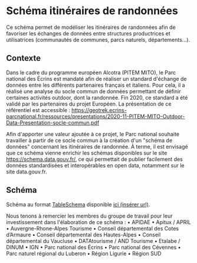 # Schéma itinéraires de randonnées

Ce schéma permet de modéliser les itinéraires de randonnées afin de favoriser les échanges de données entre structures productrices et utilisatrices (communautés de communes, parcs naturels, départements...).

## Contexte

Dans le cadre du programme européen Alcotra (PITEM MITO), le Parc national des Écrins est mandaté afin de réaliser un standard d'échange de données entre les différents partenaires français et italiens. Pour cela, il a réalisé une analyse du socle commun de données permettant de définir certaines activités outdoor, dont la randonnée. Fin 2020, ce standard a été validé par les partenaires du projet Européen. La présentation de ce référentiel est accessible : https://geotrek.ecrins-parcnational.fr/ressources/presentations/2020-11-PITEM-MITO-Outdoor-Data-Presentation-socle-commun.pdf

Afin d'apporter une valeur ajoutée à ce projet, le Parc national souhaite travailler à partir de ce socle commun à la création d'un "schéma de données" concernant les itinéraires de randonnée. À terme, il est envisagé que ce schéma vienne enrichir les schémas disponibles sur le site https://schema.data.gouv.fr/, ce qui permettait de publier facilement des données standardisées et interopérables en open data, notamment sur le site data.gouv.fr.



## Schéma
Schéma au format [TableSchema](https://frictionlessdata.io/specs/table-schema) disponible [ici (insérer url)]().


Nous tenons à remercier les membres du groupe de travail pour leur investissement dans l'élaboration de ce schéma :
	• APIDAE
    • Apitux / APRIL
    • Auvergne-Rhone-Alpes Tourisme
    • Conseil départemental des Cotes d’Armaure
    • Conseil départemental des Hautes-Alpes
    • Conseil départemental du Vaucluse
    • DATAtourisme / AND Tourisme
    • Etalabe / DINUM
    • IGN
    • Parc national des Écrins
    • Parc national des Cévennes
    • Parc naturel régional du Luberon
    • Région Ligurie
    • Région SUD
